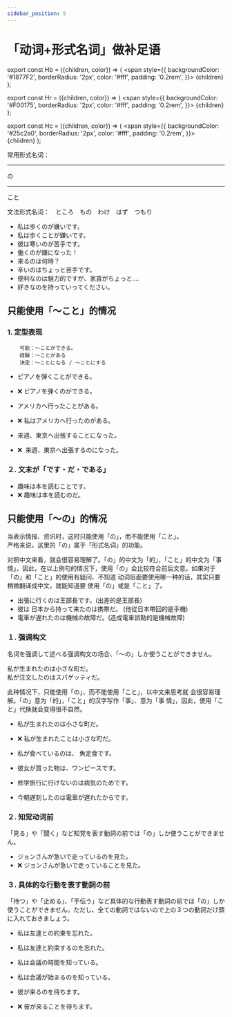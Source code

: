 ```yaml
---
sidebar_position: 5
---
```


# 「动词+形式名词」做补足语

export const Hb = ({children, color}) => (
  <span
    style={{
      backgroundColor: '#1877F2',
      borderRadius: '2px',
      color: '#fff',
      padding: '0.2rem',
    }}>
    {children}
  </span>
);

export const Hr = ({children, color}) => (
  <span
    style={{
      backgroundColor: '#F00175',
      borderRadius: '2px',
      color: '#fff',
      padding: '0.2rem',
    }}>
    {children}
  </span>
);

export const Hc = ({children, color}) => (
  <span
    style={{
      backgroundColor: '#25c2a0',
      borderRadius: '2px',
      color: '#fff',
      padding: '0.2rem',
    }}>
    {children}
  </span>
);

常用形式名词：　<Hr>の</Hr>　<Hr>こと</Hr>

文法形式名词：　<Hb>ところ</Hb>　<Hb>もの</Hb>　<Hb>わけ</Hb>　<Hb>はず</Hb>　<Hb>つもり</Hb>

- 私は<Hc>歩くの</Hc><Hb>が</Hb>嫌いです。
- 私は<Hc>歩くこと</Hc><Hb>が</Hb>嫌いです。
- 彼は<Hc>寒いの</Hc><Hb>が</Hb>苦手です。
- <Hc>働くの</Hc><Hb>が</Hb>嫌になった！
- <Hc>来るの</Hc><Hb>は</Hb>何時？
- <Hc>辛いの</Hc><Hb>は</Hb>ちょっと苦手です。
- <Hc>便利なの</Hc><Hb>は</Hb>魅力的ですが、家賃がちょっと....
- <Hc>好きなの</Hc><Hb>を</Hb>持っていってください。

## 只能使用「〜こと」的情况

### 1. 定型表现

        可能：〜ことができる。
        経験：〜ことがある
        決定：〜ことになる / 〜ことにする

- ピアノを<Hb>弾くこと</Hb><Hc>ができる</Hc>。
- ❌ ピアノを<Hb>弾く</Hb><Hc>のができる</Hc>。


- アメリカへ<Hb>行った</Hb><Hc>ことがある</Hc>。
- ❌ 私はアメリカへ<Hb>行った</Hb><Hc>のがある</Hc>。


- 来週、東京へ<Hb>出張する</Hb><Hc>ことになった</Hc>。
- ❌  来週、東京へ<Hb>出張する</Hb><Hc>のになった</Hc>。

### ２. 文末が「です・だ・である」

- 趣味は本を<Hc>読むこと</Hc>です。
- ❌ 趣味は本を<Hc>読むの</Hc>だ。

## 只能使用「〜の」的情况

当表示<Hb>情报</Hb>、<Hb>资讯</Hb>时，这时只能使用「の」，而不能使用「こと」。<br/>
严格来说，这里的「の」属于「形式名词」的功能。<br/>

对照中文来看，就会很容易理解了。「の」的中文为「的」，「こと」的中文为「事情」，因此，在以上例句的情况下，使用「の」会比较符合前后文意。如果对于「の」和「こと」的使用有疑问、不知道 动词后面要使用哪一种的话，其实只要稍微翻译成中文，就能知道要 使用「の」或是「こと」了。


- <Hc>出張に行くの</Hc><Hb>は</Hb>王部長です。(出差的是王部長)
- 彼は <Hc>日本から持って来たの</Hc><Hb>は</Hb>携帯だ。 (他從日本帶回的是手機)
- <Hc>電車が遅れたの</Hc><Hb>は</Hb>機械の故障だ。(造成電車誤點的是機械故障)

### １. 强调构文


名词を强调して述べる强调构文の场合、「～の」しか使うことができません。

<Hc>私が生まれたの</Hc><Hb>は</Hb>小さな町だ。<br/>
<Hc>私が注文したの</Hc><Hb>は</Hb>スパゲッティだ。<br/>


此种情况下，只能使用「の」、而不能使用「こと」，以中文来思考就 会很容易理解。「の」意为「的」，「こと」的汉字写作「事」、意为「事 情」，因此，使用「こと」代换就会变得很不自然。


- <Hc>私が生まれたの</Hc><Hb>は</Hb>小さな町だ。
- ❌ <Hc>私が生まれたこと</Hc><Hb>は</Hb>小さな町だ。

- <Hc>私が食べているの</Hc><Hb>は</Hb>、 魚定食です。
- <Hc>彼女が買った物</Hc><Hb>は</Hb>、ワンピースです。
- <Hc>修学旅行に行けないの</Hc><Hb>は</Hb>病気のためです。
- <Hc>今朝遅刻したの</Hc><Hb>は</Hb>電車が遅れたからです。

### ２. 知觉动词前

「見る」や「聞く」など知覚を表す動詞の前では「の」しか使うことができません。

- <Hc>ジョンさんが急いで走っているの</Hc><Hb>を</Hb>見た。
- ❌ <Hc>ジョンさんが急いで走っていること</Hc><Hb>を</Hb>見た。

### ３. 具体的な行動を表す動詞の前

「待つ」や「止める」、「手伝う」など具体的な行動表す動詞の前では「の」しか使うことができません。ただし、全ての動詞ではないので上の３つの動詞だけ頭に入れておきましょう。


- 私は友達との約束<Hb>を</Hb>忘れた。
- 私は<Hc>友達と約束するの</Hc><Hb>を</Hb>忘れた。


- 私は会議の時間<Hb>を</Hb>知っている。
- 私は<Hc>会議が始まるの</Hc><Hb>を</Hb>知っている。


- <Hc>彼が来るの</Hc>を待ちます。
- ❌ <Hc>彼が来ること</Hc>を待ちます。